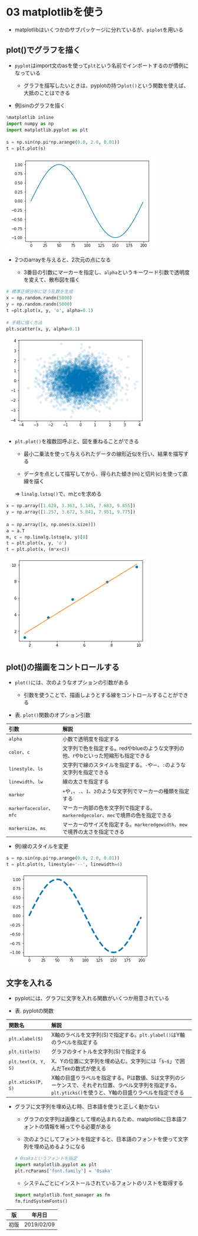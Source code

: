 03 matplotlibを使う
==================

* matplotlibはいくつかのサブパッケージに分れているが、`piplot`を用いる



## plot()でグラフを描く

* `pyplot`はimport文のasを使って`plt`という名前でインポートするのが慣例になっている

  * グラフを描写したいときは、pyplotの持つ`plot()`という関数を使えば、大抵のことはできる

* 例)sinのグラフを描く

```python
%matplotlib inline
import numpy as np
import matplotlib.pyplot as plt

s = np.sin(np.pi*np.arange(0.0, 2.0, 0.01))
t = plt.plot(s)
```

![sinのグラフ](./images/sinのグラフ.png)

* 2つのarrayを与えると、2次元の点になる

  * 3番目の引数にマーカーを指定し、`alpha`というキーワード引数で透明度を変えて、散布図を描く

```python
# 標準正規分布に従う乱数を生成
x = np.random.randn(5000)
y = np.random.randn(5000)
t =plt.plot(x, y, 'o', alpha=0.1)

# 手軽に描く方法
plt.scatter(x, y, alpha=0.1)
```

![散布図](./images/散布図.png)

* `plt.plot()`を複数回呼ぶと、図を重ねることができる

  * 最小二乗法を使って与えられたデータの線形近似を行い、結果を描写する

  * データを点として描写してから、得られた傾き(m)と切片(c)を使って直線を描く

  => `linalg.lstsq()`で、mとcを求める

```python
x = np.array([1.628, 3.363, 5.145, 7.683, 9.855])
y = np.array([1.257, 3.672, 5.841, 7.951, 9.775])

a = np.array([x, np.ones(x.size)])
a = a.T
m, c = np.linalg.lstsq(a, y)[0]
t = plt.plot(x, y, 'o')
t = plt.plot(x, (m*x+c))
```

![複数の図は重ねて描写される](./images/複数の図は重ねて描写される.png)



## plot()の描画をコントロールする

* `plot()`には、次のようなオプションの引数がある

  * 引数を使うことで、描画しようとする線をコントロールすることができる

* 表. `plot()`関数のオプション引数

| 引数                     | 解説                                                                               |
| :----------------------- | :--------------------------------------------------------------------------------- |
| `alpha`                  | 小数で透明度を指定する                                                             |
| `color`、`c`             | 文字列で色を指定する。redやblueのような文字列の他、rやbといった短縮形も指定できる  |
| `linestyle`、`ls`        | 文字列で線のスタイルを指定する。`-`や`ー`、`:`のような文字列を指定できる           |
| `linewidth`、`lw`        | 線の太さを指定する                                                                 |
| `marker`                 | `+`や`,`、`.`、`1`、`2`のような文字列でマーカーの種類を指定する                    |
| `markerfacecolor`、`mfc` | マーカー内部の色を文字列で指定する。`markeredgecolor`、`mec`で境界の色を指定できる |
| `markersize`、`ms`       | マーカーのサイズを指定する。`markeredgewidth`、`mew`で境界の太さを指定できる       |

* 例)線のスタイルを変更

```python
s = np.sin(np.pi*np.arange(0.0, 2.0, 0.01))
t = plt.plot(s, linestyle='--', linewidth=4)
```

![線のスタイルを変更](./images/線のスタイルを変更.png)



## 文字を入れる

* pyplotには、グラフに文字を入れる関数がいくつか用意されている

* 表. pyplotの関数

| 関数名              | 解説                                                                                                                                                       |
| :------------------ | :--------------------------------------------------------------------------------------------------------------------------------------------------------- |
| `plt.xlabel(S)`     | X軸のラベルを文字列(S)で指定する。`plt.ylabel()`はY軸のラベルを指定する                                                                                    |
| `plt.title(S)`      | グラフのタイトルを文字列(S)で指定する                                                                                                                      |
| `plt.text(X, Y, S)` | X、Yの位置に文字列を埋め込む。文字列には「`$~$`」で囲んだTexの数式が使える                                                                                 |
| `plt.xticks(P, S)`  | X軸の目盛りラベルを指定する。Pは数値、Sは文字列のシーケンスで、それぞれ位置、ラベル文字列を指定する。`plt.yticks()`を使うと、Y軸の目盛りラベルを指定できる |

* グラフに文字列を埋め込む時、日本語を使うと正しく動かない

  * グラフの文字列は画像として埋め込まれるため、matplotlibに日本語フォントの情報を補ってやる必要がある

  * 次のようにしてフォントを指定すると、日本語のフォントを使って文字列を埋め込めるようになる

  ```python
  # Osakaというフォントを指定
  import matplotlib.pyplot as plt
  plt.rcParams['font.family'] = 'Osaka'
  ```

  * システムごとにインストールされているフォントのリストを取得する

  ```python
  import matplotlib.font_manager as fm
  fm.findSystemFonts()
  ```



| 版 |  年月日   |
|---|----------|
|初版|2019/02/09|

